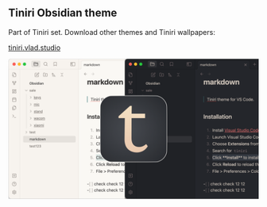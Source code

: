## Tiniri Obsidian theme

Part of Tiniri set. Download other themes and Tiniri wallpapers:

[tiniri.vlad.studio](https://tiniri.vlad.studio/)

![Screenshots](og.png)